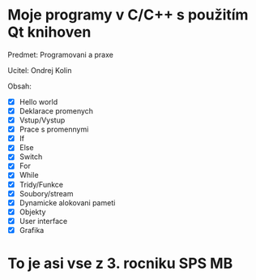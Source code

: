 Moje programy v C/C++ s použitím Qt knihoven
=========
Predmet: Programovani a praxe 

Ucitel: Ondrej Kolin 

Obsah:
- [x] Hello world
- [x] Deklarace promenych
- [x] Vstup/Vystup
- [x] Prace s promennymi
- [x] If
- [x] Else
- [x] Switch
- [x] For
- [x] While
- [x] Tridy/Funkce
- [x] Soubory/stream
- [x] Dynamicke alokovani pameti
- [x] Objekty
- [x] User interface
- [x] Grafika

To je asi vse z 3. rocniku SPS MB
=========




